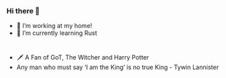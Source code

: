 ### Hi there 👋

- 🔭 I’m working at my home!
- 🌱 I’m currently learning Rust
#
- 🗡️ A Fan of GoT, The Witcher and Harry Potter 
- Any man who must say ‘I am the King’ is no true King - Tywin Lannister
